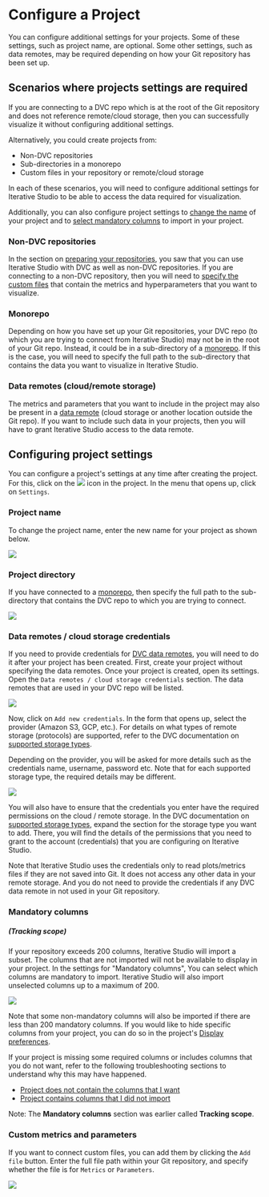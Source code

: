# Configure a Project

You can configure additional settings for your projects. Some of these settings,
such as project name, are optional. Some other settings, such as data remotes,
may be required depending on how your Git repository has been set up.

## Scenarios where projects settings are required

If you are connecting to a DVC repo which is at the root of the Git repository
and does not reference remote/cloud storage, then you can successfully visualize
it without configuring additional settings.

Alternatively, you could create projects from:

- Non-DVC repositories
- Sub-directories in a monorepo
- Custom files in your repository or remote/cloud storage

In each of these scenarios, you will need to configure additional settings for
Iterative Studio to be able to access the data required for visualization.

Additionally, you can also configure project settings to
[change the name](#project-name) of your project and to
[select mandatory columns](#mandatory-columns) to import in your project.

### Non-DVC repositories

In the section on
[preparing your repositories](/doc/studio/user-guide/prepare-repositories), you
saw that you can use Iterative Studio with DVC as well as non-DVC repositories.
If you are connecting to a non-DVC repository, then you will need to
[specify the custom files](#custom-metrics-and-parameters) that contain the
metrics and hyperparameters that you want to visualize.

### Monorepo

Depending on how you have set up your Git repositories, your DVC repo (to which
you are trying to connect from Iterative Studio) may not be in the root of your
Git repo. Instead, it could be in a sub-directory of a
[monorepo](https://en.wikipedia.org/wiki/Monorepo). If this is the case, you
will need to specify the full path to the sub-directory that contains the data
you want to visualize in Iterative Studio.

### Data remotes (cloud/remote storage)

The metrics and parameters that you want to include in the project may also be
present in a [data remote](/doc/command-reference/remote#description) (cloud
storage or another location outside the Git repo). If you want to include such
data in your projects, then you will have to grant Iterative Studio access to
the data remote.

## Configuring project settings

You can configure a project's settings at any time after creating the project.
For this, click on the
![](https://static.iterative.ai/img/studio/view_open_settings_icon.png) icon in
the project. In the menu that opens up, click on `Settings`.

### Project name

To change the project name, enter the new name for your project as shown below.

![](https://static.iterative.ai/img/studio/view_settings_view_name.png)

### Project directory

If you have connected to a [monorepo](https://en.wikipedia.org/wiki/Monorepo),
then specify the full path to the sub-directory that contains the DVC repo to
which you are trying to connect.

![](https://static.iterative.ai/img/studio/view_settings_sub_directory.png)

### Data remotes / cloud storage credentials

If you need to provide credentials for
[DVC data remotes](/doc/command-reference/remote#description), you will need to
do it after your project has been created. First, create your project without
specifying the data remotes. Once your project is created, open its settings.
Open the `Data remotes / cloud storage credentials` section. The data remotes
that are used in your DVC repo will be listed.

![](https://static.iterative.ai/img/studio/view_settings_credentials.png)

Now, click on `Add new credentials`. In the form that opens up, select the
provider (Amazon S3, GCP, etc.). For details on what types of remote storage
(protocols) are supported, refer to the DVC documentation on
[supported storage types](/doc/command-reference/remote/add#supported-storage-types).

Depending on the provider, you will be asked for more details such as the
credentials name, username, password etc. Note that for each supported storage
type, the required details may be different.

![](https://static.iterative.ai/img/studio/s3_remote_settings.png)

You will also have to ensure that the credentials you enter have the required
permissions on the cloud / remote storage. In the DVC documentation on
[supported storage types](/doc/command-reference/remote/add#supported-storage-types),
expand the section for the storage type you want to add. There, you will find
the details of the permissions that you need to grant to the account
(credentials) that you are configuring on Iterative Studio.

Note that Iterative Studio uses the credentials only to read plots/metrics files
if they are not saved into Git. It does not access any other data in your remote
storage. And you do not need to provide the credentials if any DVC data remote
in not used in your Git repository.

### Mandatory columns

##### (Tracking scope)

If your repository exceeds 200 columns, Iterative Studio will import a subset.
The columns that are not imported will not be available to display in your
project. In the settings for "Mandatory columns", You can select which columns
are mandatory to import. Iterative Studio will also import unselected columns up
to a maximum of 200.

![](https://static.iterative.ai/img/studio/view_settings_mandatory_columns.png)

Note that some non-mandatory columns will also be imported if there are less
than 200 mandatory columns. If you would like to hide specific columns from your
project, you can do so in the project's
[Display preferences](/doc/studio/user-guide/projects/explore-experiments#columns).

If your project is missing some required columns or includes columns that you do
not want, refer to the following troubleshooting sections to understand why this
may have happened.

- [Project does not contain the columns that I want](/doc/studio/troubleshooting#project-does-not-contain-the-columns-that-i-want)
- [Project contains columns that I did not import](/doc/studio/troubleshooting#project-contains-columns-that-i-did-not-import)

Note: The **Mandatory columns** section was earlier called **Tracking scope**.

### Custom metrics and parameters

If you want to connect custom files, you can add them by clicking the `Add file`
button. Enter the full file path within your Git repository, and specify whether
the file is for `Metrics` or `Parameters`.

![](https://static.iterative.ai/img/studio/view_settings_custom_files.png)
